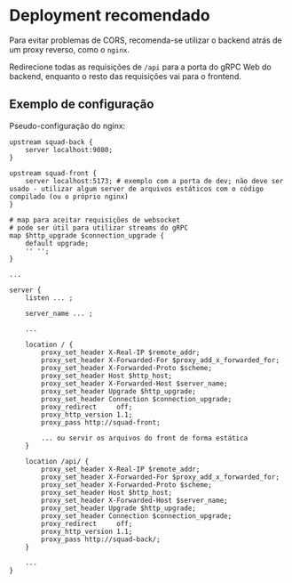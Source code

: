 # Deployment recomendado

Para evitar problemas de CORS, recomenda-se utilizar o backend atrás de um proxy reverso, como o `nginx`.

Redirecione todas as requisições de `/api` para a porta do gRPC Web do backend, enquanto o resto das requisições vai para o frontend.

## Exemplo de configuração

Pseudo-configuração do nginx:

```nginx
upstream squad-back {
    server localhost:9080;
}

upstream squad-front {
    server localhost:5173; # exemplo com a porta de dev; não deve ser usado - utilizar algum server de arquivos estáticos com o código compilado (ou o próprio nginx)
}

# map para aceitar requisições de websocket
# pode ser útil para utilizar streams do gRPC
map $http_upgrade $connection_upgrade {
    default upgrade;
    '' '';
}

...

server {
    listen ... ;

    server_name ... ;

    ...

    location / {
        proxy_set_header X-Real-IP $remote_addr;
        proxy_set_header X-Forwarded-For $proxy_add_x_forwarded_for;
        proxy_set_header X-Forwarded-Proto $scheme;
        proxy_set_header Host $http_host;
        proxy_set_header X-Forwarded-Host $server_name;
        proxy_set_header Upgrade $http_upgrade;
        proxy_set_header Connection $connection_upgrade;
        proxy_redirect     off;
        proxy_http_version 1.1;
        proxy_pass http://squad-front;

        ... ou servir os arquivos do front de forma estática
    }

    location /api/ {
        proxy_set_header X-Real-IP $remote_addr;
        proxy_set_header X-Forwarded-For $proxy_add_x_forwarded_for;
        proxy_set_header X-Forwarded-Proto $scheme;
        proxy_set_header Host $http_host;
        proxy_set_header X-Forwarded-Host $server_name;
        proxy_set_header Upgrade $http_upgrade;
        proxy_set_header Connection $connection_upgrade;
        proxy_redirect     off;
        proxy_http_version 1.1;
        proxy_pass http://squad-back/;
    }

    ...
}
```
